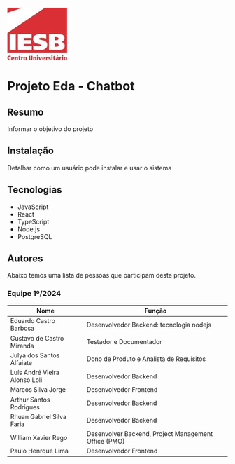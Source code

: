 ![Centro Universitário IESB](image.png)

# Projeto Eda - Chatbot

## Resumo

Informar o objetivo do projeto

## Instalação

Detalhar como um usuário pode instalar e usar o sistema

## Tecnologias

- JavaScript
- React
- TypeScript
- Node.js
- PostgreSQL

## Autores

Abaixo temos uma lista de pessoas que participam deste projeto.

### Equipe 1º/2024

| Nome | Função |
| ---- | ------ |
| Eduardo Castro Barbosa | Desenvolvedor Backend: tecnologia nodejs |
| Gustavo de Castro Miranda| Testador e Documentador |
| Julya dos Santos Alfaiate | Dono de Produto e Analista de Requisitos |
| Luís André Vieira Alonso Loli| Desenvolvedor Backend |
| Marcos Silva Jorge | Desenvolvedor Frontend |
| Arthur Santos Rodrigues | Desenvolvedor Backend |
| Rhuan Gabriel Silva Faria| Desenvolvedor Backend |
| William Xavier Rego | Desenvolver Backend, Project Management Office (PMO) |
| Paulo Henrque Lima | Desenvolvedor Frontend |
